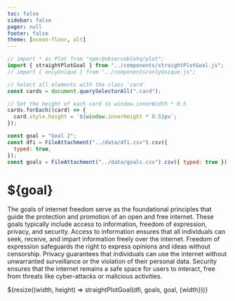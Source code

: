 ```yaml
---
toc: false
sidebar: false
pager: null
footer: false
theme: [ocean-floor, alt]
---
```


<head>
<link rel="stylesheet" href="../style.css">
</head>

<!-- back to root button -->

<a href="../" class="back-to-root">
  <span class="arrow"></span>
</a>
<!-- <span class="muted">go back</span> -->

<!-- import components -->

```js
// import * as Plot from "npm:@observablehq/plot";
import { straightPlotGoal } from "../components/straightPlotGoal.js";
// import { onlyUnique } from "../components/onlyUnique.js";
```

<!-- set height -->

```js
// Select all elements with the class 'card'
const cards = document.querySelectorAll(".card");

// Set the height of each card to window.innerWidth * 0.5
cards.forEach((card) => {
  card.style.height = `${window.innerHeight * 0.5}px`;
});
```

<!-- load countries -->

```js
const goal = "Goal 2";
const dfi = FileAttachment("../data/dfi.csv").csv({
  typed: true,
});
const goals = FileAttachment("../data/goals.csv").csv({ typed: true });
```

<div class="hero">
  <h1>${goal}</h1>
</div>

<p>
The goals of internet freedom serve as the foundational principles that guide the protection and promotion of an open and free internet. These goals typically include access to information, freedom of expression, privacy, and security. Access to information ensures that all individuals can seek, receive, and impart information freely over the internet. Freedom of expression safeguards the right to express opinions and ideas without censorship. Privacy guarantees that individuals can use the internet without unwarranted surveillance or the violation of their personal data. Security ensures that the internet remains a safe space for users to interact, free from threats like cyber-attacks or malicious activities.
</p>
  
  <div class="card">
      ${resize((width, height) => straightPlotGoal(dfi, goals, goal, {width}))}
  </div>
